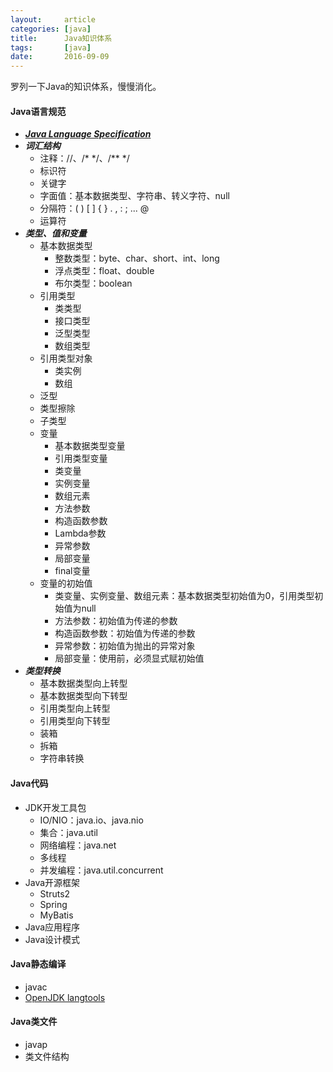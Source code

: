 ```yaml
---
layout:     article
categories: [java]
title:      Java知识体系
tags:       [java]
date:       2016-09-09
---
```


罗列一下Java的知识体系，慢慢消化。

#### Java语言规范

* [***Java Language Specification***](https://docs.oracle.com/javase/specs/jls/se8/html/index.html)
* ***词汇结构***
	* 注释：//、/\* \*/、/\*\* \*/
	* 标识符
	* 关键字
	* 字面值：基本数据类型、字符串、转义字符、null
	* 分隔符：( ) [ ] { } . , : ; ... @
	* 运算符
* ***类型、值和变量***
	* 基本数据类型
		* 整数类型：byte、char、short、int、long
		* 浮点类型：float、double
		* 布尔类型：boolean
	* 引用类型
		* 类类型
		* 接口类型
		* 泛型类型
		* 数组类型
	* 引用类型对象
		* 类实例
		* 数组
	* 泛型
	* 类型擦除
	* 子类型
	* 变量
		* 基本数据类型变量
		* 引用类型变量
		* 类变量
		* 实例变量
		* 数组元素
		* 方法参数
		* 构造函数参数
		* Lambda参数
		* 异常参数
		* 局部变量
		* final变量
	* 变量的初始值
		* 类变量、实例变量、数组元素：基本数据类型初始值为0，引用类型初始值为null
		* 方法参数：初始值为传递的参数
		* 构造函数参数：初始值为传递的参数
		* 异常参数：初始值为抛出的异常对象
		* 局部变量：使用前，必须显式赋初始值
* ***类型转换***
	* 基本数据类型向上转型
	* 基本数据类型向下转型
	* 引用类型向上转型
	* 引用类型向下转型
	* 装箱
	* 拆箱
	* 字符串转换

#### Java代码

* JDK开发工具包
	* IO/NIO：java.io、java.nio
	* 集合：java.util
	* 网络编程：java.net
	* 多线程
	* 并发编程：java.util.concurrent
* Java开源框架
	* Struts2
	* Spring
	* MyBatis
* Java应用程序
* Java设计模式

#### Java静态编译

* javac
* [OpenJDK langtools](http://hg.openjdk.java.net/jdk7/jdk7/langtools)

#### Java类文件

* javap
* 类文件结构
